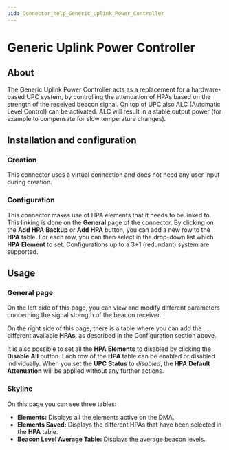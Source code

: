 ```yaml
---
uid: Connector_help_Generic_Uplink_Power_Controller
---
```


# Generic Uplink Power Controller

## About

The Generic Uplink Power Controller acts as a replacement for a hardware-based UPC system, by controlling the attenuation of HPAs based on the strength of the received beacon signal. On top of UPC also ALC (Automatic Level Control) can be activated. ALC will result in a stable output power (for example to compensate for slow temperature changes).

## Installation and configuration

### Creation

This connector uses a virtual connection and does not need any user input during creation.

### Configuration

This connector makes use of HPA elements that it needs to be linked to. This linking is done on the **General** page of the connector. By clicking on the **Add** **HPA** **Backup** or **Add** **HPA** button, you can add a new row to the **HPA** table. For each row, you can then select in the drop-down list which **HPA** **Element** to set. Configurations up to a 3+1 (redundant) system are supported.

## Usage

### General page

On the left side of this page, you can view and modify different parameters concerning the signal strength of the beacon receiver..

On the right side of this page, there is a table where you can add the different available **HPAs**, as described in the Configuration section above.

It is also possible to set all the **HPA** **Elements** to disabled by clicking the **Disable** **All** button. Each row of the **HPA** table can be enabled or disabled individually. When you set the **UPC** **Status** to *disabled*, the **HPA** **Default** **Attenuation** will be applied without any further actions.

### Skyline

On this page you can see three tables:

- **Elements:** Displays all the elements active on the DMA.
- **Elements Saved:** Displays the different HPAs that have been selected in the **HPA** table.
- **Beacon Level Average Table:** Displays the average beacon levels.

